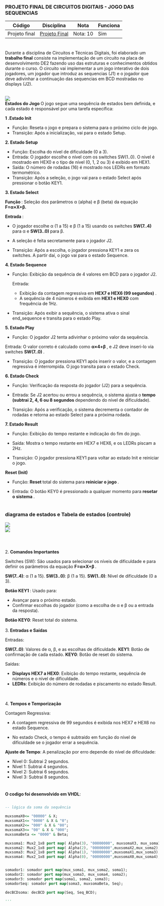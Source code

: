



### PROJETO FINAL DE CIRCUITOS DIGITAIS - JOGO DAS SEQUENCIAS 

| Código  | Disciplina                | Nota | Funciona|
| ------  | :-----------------------: | ---- | ------- |
| Projeto final    | [Projeto Final ](https://github.com/pamelamontteiro/UFSC/tree/main/EEL5105/Jogo%20das%20sequencias/ARQUIVOS%20VHDL) | Nota: 10 | Sim |
#
Durante a disciplina de Circuitos e Técnicas Digitais, foi elaborado um <b> trabalho final</b> consiste na implementação de um circuito na placa de desenvolvimento DE2 fazendo uso das estruturas
e conhecimentos obtidos durante o curso. O circuito vai implementar a um jogo interativo de dois jogadores, um jogador que introduz as sequencias (J1) e o jogador que deve adivinhar a continuação das sequencias em BCD mostradas no displays
(J2).


<BR>
<img src="Diagrama_Circuitos.jpeg">

<br>
<b>  Estados do Jogo </b> 
O jogo segue uma sequência de estados bem definida, e cada estado é responsável por uma tarefa específica:

<b> 1 .Estado Init </b>
*   Função: Reseta o jogo e prepara o sistema para  o próximo ciclo de jogo.
*   Transição: Após a inicialização, vai para o estado Setup.


<b> 2. Estado Setup </b>
*   Função: Escolha do nível de dificuldade (0 a 3).
*   Entrada: O jogador escolhe o nível com os switches SW(1..0). O nível é mostrado em HEX0 e o tipo de nível (0, 1, 2 ou 3) é exibido em HEX1.
*   Saída: O número de rodadas (16) é mostrado nos LEDRs em formato termométrico.
*   Transição: Após a seleção, o jogo vai para o estado Select após pressionar o botão KEY1.

<b> 3. Estado Select </b>

<b> Função </b>: Seleção dos parâmetros α (alpha) e β (beta) da equação <b> F=α×X+β.</b>

<b> Entrada </b>:
*   O jogador escolhe α (1 a 15) e β (1 a 15) usando os switches <b> SW(7..4) </b> para α e <b> SW(3..0) </b> para β.

*   A seleção é feita secretamente para o jogador J2.

*   Transição: Após a escolha, o jogador pressiona KEY1 e zera os switches. A partir daí, o jogo vai para o estado Sequence.


<b> 4. Estado Sequence </b>
*   Função: Exibição da sequência de 4 valores em BCD para o jogador J2.

    Entrada:
    * Exibição da contagem regressiva em <b> HEX7 e HEX6 (99 segundos)</b> .
    * A sequência de 4 números é exibida em <b> HEX1 e HEX0</b> com frequência de 1Hz.

* Transição: Após exibir a sequência, o sistema ativa o sinal end_sequence e transita para o estado Play.

<b>5. Estado Play </b>
*   Função: O jogador J2 tenta adivinhar o próximo valor da sequência.

Entrada: O valor correto é calculado como <b> α×4+β </b>, e J2 deve inseri-lo via switches <b> SW(7..0) </b>.


*   Transição: O jogador pressiona KEY1 após inserir o valor, e a contagem regressiva é interrompida. O jogo transita para o estado Check.

<b>6. Estado Check </b>
*   Função: Verificação da resposta do jogador (J2) para a sequência.

*   Entrada: Se J2 acertou ou errou a sequência, o sistema ajusta o <b> tempo (subtrai 2, 4, 6 ou 8 segundos </b> dependendo do nível de dificuldade).

*   Transição: Após a verificação, o sistema decrementa o contador de rodadas e retorna ao estado Select para a próxima rodada.

<b>7. Estado Result </b>
*   Função: Exibição do tempo restante e indicação do fim do jogo.

*   Saída: Mostra o tempo restante em HEX7 e HEX6, e os LEDRs piscam a 2Hz.

*  Transição: O jogador pressiona KEY1 para voltar ao estado Init e reiniciar o jogo.

<b> Reset (Init)</b>
*   Função: <b> Reset </b> total do sistema para <b> reiniciar o jogo </b>.

*   Entrada: O botão KEY0 é pressionado a qualquer momento para <b> resetar o sistema </b>.
#

### diagrama de estados e Tabela de estados (controle)
<img src="DIAGRAMA DE ESTADO.jpg">

<br>
<img src="tabela de estados (controle).png">


#
<br> 
2. <b> Comandos Importantes </b>

Switches (SW): São usados para selecionar os níveis de dificuldade e para definir os parâmetros da equação <b> F=α×X+β </b>.

<b> SW(7..4)</b>: α (1 a 15).
<b> SW(3..0)</b>: β (1 a 15).
<b> SW(1..0)</b>: Nível de dificuldade (0 a 3).

<b> Botão KEY1 </b>: Usado para:

*   Avançar para o próximo estado.
*   Confirmar escolhas do jogador (como a escolha de α e β ou a entrada da resposta).

<b> Botão KEY0</b>: Reset total do sistema.
<br><br>
3. <b>  Entradas e Saídas </b>

Entradas:

<b>  SW(7..0)</b>: Valores de α, β, e as escolhas de dificuldade.
<b> KEY1</b>: Botão de confirmação de cada estado.
<b>  KEY0</b>: Botão de reset do sistema.

Saídas:
*  <b> Displays HEX7 a HEX0</b>: Exibição do tempo restante, sequência de números e o nível de dificuldade.
*  <b>  LEDRs</b>: Exibição do número de rodadas e piscamento no estado Result.

<br> <br>
4. <b> Tempos e Temporização </b>

Contagem Regressiva:
*   A contagem regressiva de 99 segundos é exibida nos HEX7 e HEX6 no estado Sequence.

*   No estado Check, o tempo é subtraído em função do nível de dificuldade se o jogador errar a sequência.

<b> Ajuste de Tempo</b>: 
A penalização por erro depende do nível de dificuldade:
-   Nível 0: Subtrai 2 segundos.
-   Nível 1: Subtrai 4 segundos.
-   Nível 2: Subtrai 6 segundos.
-   Nível 3: Subtrai 8 segundos.
#

<b> O codigo foi desenvolvido em VHDL</b>: 

 ```vhdl

-- lógica da soma da sequência

muxsomaX0<= "00000" & X;
muxsomaX1<= "0000" & X & "0";
muxsomaX2<= "000" & X & "00";
muxsomaX3<= "00" & X & "000";
muxsomaBeta <= "0000" & Beta;

muxsoma1: Mux2_1x8 port map( Alpha(3), "00000000", muxsomaX3, mux_soma1);
muxsoma2: Mux2_1x8 port map( Alpha(2), "00000000",muxsomaX2,mux_soma2);
muxsoma3: Mux2_1x8 port map( Alpha(1), "00000000",muxsomaX1,mux_soma3);
muxsoma4: Mux2_1x8 port map( Alpha(0), "00000000",muxsomaX0,mux_soma4);


somador1: somador port map(mux_soma1, mux_soma2, soma1);
somador2: somador port map(mux_soma3, mux_soma4, soma2);
somador3: somador port map(soma1, soma2, soma3);
somadorSeq: somador port map(soma3, muxsomaBeta, Seq);

decBCDsoma: decBCD port map(Seq, Seq_BCD);

 '''

